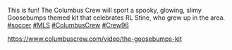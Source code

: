 This is fun! The Columbus Crew will sport a spooky, glowing, slimy Goosebumps themed kit that celebrates RL Stine, who grew up in the area. [\#<span>soccer</span>](https://social.lol/tags/soccer) [\#<span>MLS</span>](https://social.lol/tags/MLS) [\#<span>ColumbusCrew</span>](https://social.lol/tags/ColumbusCrew) [\#<span>Crew96</span>](https://social.lol/tags/Crew96)

[<span class="invisible">https://www.</span><span class="ellipsis">columbuscrew.com/video/the-goo</span><span class="invisible">sebumps-kit</span>](https://www.columbuscrew.com/video/the-goosebumps-kit)